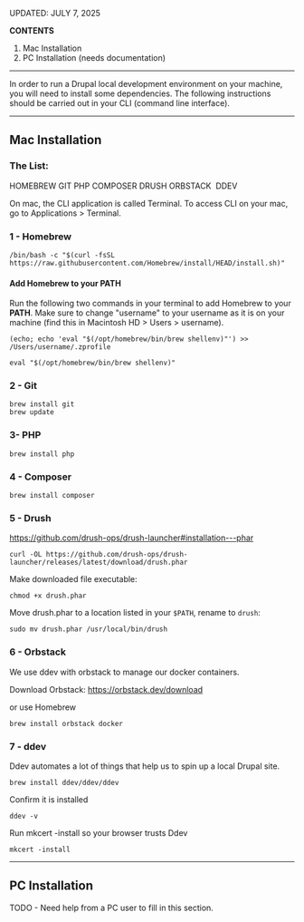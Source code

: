 UPDATED: JULY 7, 2025

**CONTENTS**
1. Mac Installation
2. PC Installation (needs documentation)

------
In order to run a Drupal local development environment on your machine, you will need to install some dependencies. The following instructions should be carried out in your CLI (command line interface).

-----
## Mac Installation

### The List:
HOMEBREW
GIT
PHP
COMPOSER
DRUSH
ORBSTACK 
DDEV


On mac, the CLI application is called Terminal. To access CLI on your mac, go to Applications > Terminal.

### 1 - Homebrew

```
/bin/bash -c "$(curl -fsSL https://raw.githubusercontent.com/Homebrew/install/HEAD/install.sh)"
```

#### Add Homebrew to your PATH

Run the following two commands in your terminal to add Homebrew to your **PATH**. Make sure to change "username" to your username as it is on your machine (find this in Macintosh HD > Users > username).

```
(echo; echo 'eval "$(/opt/homebrew/bin/brew shellenv)"') >> /Users/username/.zprofile

eval "$(/opt/homebrew/bin/brew shellenv)"
```

### 2 - Git
```shell
brew install git
brew update
```


### 3- PHP
```shell
brew install php
```


### 4 - Composer
```shell
brew install composer
```

### 5 - Drush
https://github.com/drush-ops/drush-launcher#installation---phar

```shell
curl -OL https://github.com/drush-ops/drush-launcher/releases/latest/download/drush.phar
```

Make downloaded file executable: 

```shell
chmod +x drush.phar
```


Move drush.phar to a location listed in your `$PATH`, rename to `drush`:

```shell
sudo mv drush.phar /usr/local/bin/drush
```

### 6 - Orbstack

We use ddev with orbstack to manage our docker containers.

Download Orbstack:
https://orbstack.dev/download

or use Homebrew

```shell
brew install orbstack docker
```


### 7 - ddev

Ddev automates a lot of things that help us to spin up a local Drupal site.

```shell
brew install ddev/ddev/ddev
```

Confirm it is installed

```shell
ddev -v
```

Run mkcert -install so your browser trusts Ddev

```shell
mkcert -install
```


----

## PC Installation

TODO - Need help from a PC user to fill in this section.